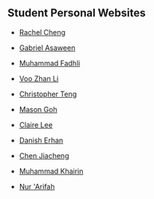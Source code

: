 ## Student Personal Websites

- [Rachel Cheng](https://raeyyyychael.github.io/EP1001/)

- [Gabriel Asaween]()

- [Muhammad Fadhli]()

- [Voo Zhan Li]()

- [Christopher Teng](https://eatpoopandgrowstrong.github.io/hub/)

- [Mason Goh]()

- [Claire Lee]()

- [Danish Erhan]()

- [Chen Jiacheng]()

- [Muhammad Khairin]()

- [Nur 'Arifah]()
